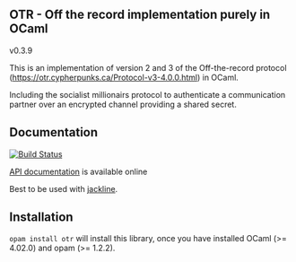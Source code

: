 ## OTR - Off the record implementation purely in OCaml

v0.3.9

This is an implementation of version 2 and 3 of the Off-the-record
protocol (https://otr.cypherpunks.ca/Protocol-v3-4.0.0.html) in OCaml.

Including the socialist millionairs protocol to authenticate a
communication partner over an encrypted channel providing a shared
secret.

## Documentation

[![Build Status](https://travis-ci.org/hannesm/ocaml-otr.svg?branch=master)](https://travis-ci.org/hannesm/ocaml-otr)

[API documentation](https://hannesm.github.io/ocaml-otr/doc/) is available online

Best to be used with [jackline](http://github.com/hannesm/jackline).

## Installation

`opam install otr` will install this library, once you have installed OCaml (>=
4.02.0) and opam (>= 1.2.2).